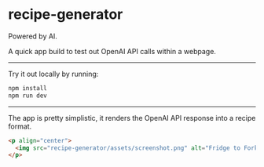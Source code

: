 # recipe-generator
Powered by AI.

A quick app build to test out OpenAI API calls within a webpage.

---

Try it out locally by running:

```bash
npm install
npm run dev
```

---

The app is pretty simplistic, it renders the OpenAI API response into a recipe format.
```html
<p align="center">
  <img src="recipe-generator/assets/screenshot.png" alt="Fridge to Fork Screenshot" width="600" />
</p>